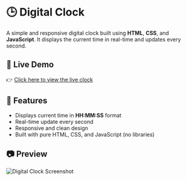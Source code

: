 # 🕒 Digital Clock

A simple and responsive digital clock built using **HTML**, **CSS**, and **JavaScript**. It displays the current time in real-time and updates every second.

## 🔗 Live Demo

👉 [Click here to view the live clock](https://your-demo-link.com)

<!-- Replace the above URL with your actual GitHub Pages or hosting link -->

## 🚀 Features

- Displays current time in **HH:MM:SS** format
- Real-time update every second
- Responsive and clean design
- Built with pure HTML, CSS, and JavaScript (no libraries)

## 📷 Preview

![Digital Clock Screenshot](screenshot.png)

